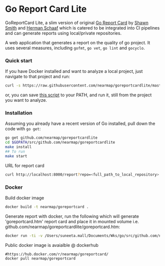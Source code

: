 # Go Report Card Lite

GoReportCard Lite, a slim version of original [Go Report Card](https://github.com/gojp/goreportcard/) by [Shawn Smith](https://twitter.com/shawnps) and [Herman Schaaf](https://twitter.com/ironzeb) which is catered to be integrated into CI pipelines and can generate reports using local/private repositories. 

A web application that generates a report on the quality of go project. It uses several measures, including `gofmt`, `go vet`, `go lint` and `gocyclo`.

### Quick start
If you have Docker installed and want to analyze a local project, just navigate to that project and run:

```sh
curl -s https://raw.githubusercontent.com/nearmap/goreportcardlite/master/analyze_current_directory.sh | bash
```

or, you can save [this script](analyze_current_directory.sh) to your PATH, and run it, still from the project you want to analyze.

### Installation

Assuming you already have a recent version of Go installed, pull down the code with `go get`:

```sh
go get github.com/nearmap/goreportcardlite
cd $GOPATH/src/github.com/nearmap/goreportcardlite
make install
## To run
make start
```


URL for report card
```sh
curl http://localhost:8000/report?repo=<full_path_to_local_repository>
```


### Docker 
Build docker image
```sh
docker build -t nearmap/goreportcard .
```

Generate report with docker, run the following which will generate 'goreportcard.htm' report card and place it in mounted volume i.e. github.com/nearmap/goreportcardlite/goreportcard.htm:
```sh
docker run -ti -v /Users/suneeta.mall/Documents/Wks/go/src/github.com/nearmap/goreportcardlite:/go/src/github.com/nearmap/goreportcardlite/ nearmap/goreportcard github.com/nearmap/goreportcardlite
```

Public docker image is avaialble @ dockerhub 
```
#https://hub.docker.com/r/nearmap/goreportcard/
docker pull nearmap/goreportcard
```
